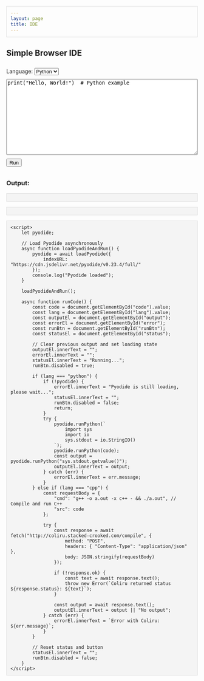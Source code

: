 ```yaml
---
layout: page
title: IDE
---
```


<head>
    <meta charset="UTF-8">
    <meta name="viewport" content="width=device-width, initial-scale=1.0">
    <title>Simple Browser IDE</title>
    <style>
        textarea { width: 100%; height: 200px; font-family: monospace; }
        pre { background: #f4f4f4; padding: 10px; border: 1px solid #ddd; }
        .error { color: red; }
        select, button { margin: 10px 0; }
        #status { font-style: italic; color: #555; }
        button:disabled { opacity: 0.5; }
    </style>
    <!-- Load Pyodide for Python execution -->
    <script src="https://cdn.jsdelivr.net/pyodide/v0.23.4/full/pyodide.js"></script>
</head>
<body>
    <h2>Simple Browser IDE</h2>
    <label for="lang">Language:</label>
    <select id="lang">
        <option value="python">Python</option>
        <option value="cpp">C++</option>
    </select>
    <br>
    <textarea id="code" placeholder="Write your code here...">
print("Hello, World!")  # Python example
    </textarea>
    <br>
    <button id="runBtn" onclick="runCode()">Run</button>
    <span id="status"></span>
    <h3>Output:</h3>
    <pre id="output"></pre>
    <pre id="error" class="error"></pre>

    <script>
        let pyodide;

        // Load Pyodide asynchronously
        async function loadPyodideAndRun() {
            pyodide = await loadPyodide({
                indexURL: "https://cdn.jsdelivr.net/pyodide/v0.23.4/full/"
            });
            console.log("Pyodide loaded");
        }

        loadPyodideAndRun();

        async function runCode() {
            const code = document.getElementById("code").value;
            const lang = document.getElementById("lang").value;
            const outputEl = document.getElementById("output");
            const errorEl = document.getElementById("error");
            const runBtn = document.getElementById("runBtn");
            const statusEl = document.getElementById("status");

            // Clear previous output and set loading state
            outputEl.innerText = "";
            errorEl.innerText = "";
            statusEl.innerText = "Running...";
            runBtn.disabled = true;

            if (lang === "python") {
                if (!pyodide) {
                    errorEl.innerText = "Pyodide is still loading, please wait...";
                    statusEl.innerText = "";
                    runBtn.disabled = false;
                    return;
                }
                try {
                    pyodide.runPython(`
                        import sys
                        import io
                        sys.stdout = io.StringIO()
                    `);
                    pyodide.runPython(code);
                    const output = pyodide.runPython("sys.stdout.getvalue()");
                    outputEl.innerText = output;
                } catch (err) {
                    errorEl.innerText = err.message;
                }
            } else if (lang === "cpp") {
                const requestBody = {
                    "cmd": "g++ -o a.out -x c++ - && ./a.out", // Compile and run C++
                    "src": code
                };

                try {
                    const response = await fetch("http://coliru.stacked-crooked.com/compile", {
                        method: "POST",
                        headers: { "Content-Type": "application/json" },
                        body: JSON.stringify(requestBody)
                    });

                    if (!response.ok) {
                        const text = await response.text();
                        throw new Error(`Coliru returned status ${response.status}: ${text}`);
                    }

                    const output = await response.text();
                    outputEl.innerText = output || "No output";
                } catch (err) {
                    errorEl.innerText = `Error with Coliru: ${err.message}`;
                }
            }

            // Reset status and button
            statusEl.innerText = "";
            runBtn.disabled = false;
        }
    </script>
</body>